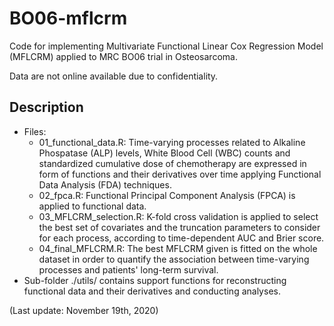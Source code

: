 # BO06-mflcrm

Code for implementing Multivariate Functional Linear Cox Regression Model (MFLCRM) applied to MRC BO06 trial in Osteosarcoma.

Data are not online available due to confidentiality.


## Description

- Files:
  - 01_functional_data.R: Time-varying processes related to Alkaline Phospatase (ALP) levels, White Blood Cell (WBC) counts and standardized cumulative dose of chemotherapy are expressed in form of functions and their derivatives over time applying Functional Data Analysis (FDA) techniques.
  - 02_fpca.R: Functional Principal Component Analysis (FPCA) is applied to functional data.
  - 03_MFLCRM_selection.R: K-fold cross validation is applied to select the best set of covariates and the truncation parameters  to consider for each process, according to time-dependent AUC and Brier score.
  - 04_final_MFLCRM.R: The best MFLCRM given is fitted on the whole dataset in order to quantify the association between time-varying processes and patients' long-term survival.
- Sub-folder ./utils/ contains support functions for reconstructing functional data and their derivatives and conducting analyses.

(Last update: November 19th, 2020)
